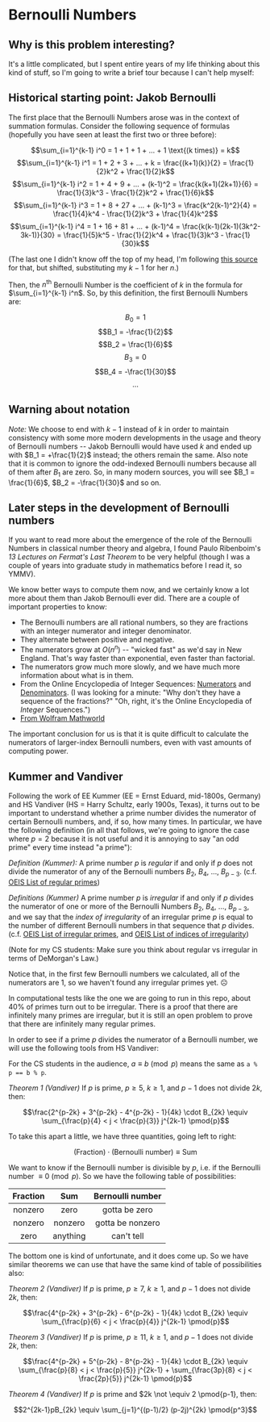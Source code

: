 # Bernoulli Numbers

## Why is this problem interesting? 

It's a little complicated, but I spent entire years of my life thinking about this kind of stuff, so I'm going to write a brief tour because I can't help myself:

## Historical starting point: Jakob Bernoulli

The first place that the Bernoulli Numbers arose was in the context of summation formulas.  Consider the following sequence of formulas (hopefully you have seen at least the first two or three before):

$$\sum_{i=1}^{k-1} i^0 = 1 + 1 + 1 + ... + 1 \text{(k times)} = k$$
$$\sum_{i=1}^{k-1} i^1 = 1 + 2 + 3 + ... + k = \frac{(k+1)(k)}{2} = \frac{1}{2}k^2 + \frac{1}{2}k$$
$$\sum_{i=1}^{k-1} i^2 = 1 + 4 + 9 + ... + (k-1)^2 = \frac{k(k+1)(2k+1)}{6} = \frac{1}{3}k^3 - \frac{1}{2}k^2 + \frac{1}{6}k$$
$$\sum_{i=1}^{k-1} i^3 = 1 + 8 + 27 + ... + (k-1)^3 = \frac{k^2(k-1)^2}{4} = \frac{1}{4}k^4 - \frac{1}{2}k^3 + \frac{1}{4}k^2$$
$$\sum_{i=1}^{k-1} i^4 = 1 + 16 + 81 + ... + (k-1)^4 = \frac{k(k-1)(2k-1)(3k^2-3k-1)}{30} = \frac{1}{5}k^5 - \frac{1}{2}k^4 + \frac{1}{3}k^3 - \frac{1}{30}k$$

(The last one I didn't know off the top of my head, I'm following [this source](https://maa.org/press/periodicals/convergence/sums-of-powers-of-positive-integers-pierre-de-fermat-1601-1665-france) for that, but shifted, substituting my $k-1$ for her $n$.)

Then, the $n^{\text{th}}$ Bernoulli Number is the coefficient of $k$ in the formula for $\sum_{i=1}^{k-1} i^n$.  So, by this definition, the first  Bernoulli Numbers are:

$$B_0 = 1$$
$$B_1 = -\frac{1}{2}$$
$$B_2 = \frac{1}{6}$$
$$B_3 = 0$$
$$B_4 = -\frac{1}{30}$$
$$\ldots$$

## Warning about notation

_Note:_ We choose to end with $k-1$ instead of $k$ in order to maintain consistency with some more modern developments in the usage and theory of Bernoulli numbers -- Jakob Bernoulli would have used $k$ and ended up with $B_1 = +\frac{1}{2}$ instead; the others remain the same.  Also note that it is common to ignore the odd-indexed Bernoulli numbers because all of them after $B_1$ are zero.  So, in many modern sources, you will see $B_1 = \frac{1}{6}$, $B_2 = -\frac{1}{30}$ and so on.

## Later steps in the development of Bernoulli numbers

If you want to read more about the emergence of the role of the Bernoulli Numbers in classical number theory and algebra, I found Paulo Ribenboim's _13 Lectures on Fermat's Last Theorem_ to be very helpful (though I was a couple of years into graduate study in mathematics before I read it, so YMMV).

We know better ways to compute them now, and we certainly know a lot more about them than Jakob Bernoulli ever did.  There are a couple of important properties to know:

+ The Bernoulli numbers are all rational numbers, so they are fractions with an integer numerator and integer denominator.
+ They alternate between positive and negative.
+ The numerators grow at $O(n^n)$ -- "wicked fast" as we'd say in New England.  That's way faster than exponential, even faster than factorial.  
+ The numerators grow much more slowly, and we have much more information about what is in them.
+ From the Online Encyclopedia of Integer Sequences: [Numerators](http://oeis.org/A000367) and [Denominators](http://oeis.org/A002445).  (I was looking for a minute: "Why don't they have a sequence of the fractions?" "Oh, right, it's the Online Encyclopedia of _Integer_ Sequences.")
+ [From Wolfram Mathworld](https://mathworld.wolfram.com/BernoulliNumber.html)

The important conclusion for us is that it is quite difficult to calculate the numerators of larger-index Bernoulli numbers, even with vast amounts of computing power. 

## Kummer and Vandiver

Following the work of EE Kummer (EE = Ernst Eduard, mid-1800s, Germany) and HS Vandiver (HS = Harry Schultz, early 1900s, Texas), it turns out to be important to understand whether a prime number divides the numerator of certain Bernoulli numbers, and, if so, how many times.  In particular, we have the following definition (in all that follows, we're going to ignore the case where $p=2$ because it is not useful and it is annoying to say "an odd prime" every time instead "a prime"):

_Definition (Kummer):_ A prime number $p$ is _regular_ if and only if $p$ does not divide the numerator of any of the Bernoulli numbers $B_2$, $B_4$, $\ldots$, $B_{p-3}$.  (c.f. [OEIS List of regular primes](https://oeis.org/A007703))

_Definitions (Kummer)_ A prime number $p$ is _irregular_ if and only if $p$ divides the numerator of one or more of the Bernoulli Numbers $B_2$, $B_4$, $\ldots$, $B_{p-3}$, and we say that the _index of irregularity_ of an irregular prime $p$ is equal to the number of different Bernoulli numbers in that sequence that $p$ divides. (c.f. [OEIS List of irregular primes](https://oeis.org/A000928), and [OEIS List of indices of irregularity](https://oeis.org/A091887))

(Note for my CS students: Make sure you think about regular vs irregular in terms of DeMorgan's Law.)

Notice that, in the first few Bernoulli numbers we calculated, all of the numerators are 1, so we haven't found any irregular primes yet. &#9785;

In computational tests like the one we are going to run in this repo, about 40% of primes turn out to be irregular.  There is a proof that there are infinitely many primes are irregular, but it is still an open problem to prove that there are infinitely many regular primes.

In order to see if a prime $p$ divides the numerator of a Bernoulli number, we will use the following tools from HS Vandiver:

For the CS students in the audience, $a \equiv b \pmod{p}$ means the same as `a % p == b % p`.

_Theorem 1 (Vandiver)_ If $p$ is prime, $p \geq 5$, $k \geq 1$, and $p-1$ does not divide $2k$, then:

$$\frac{2^{p-2k} + 3^{p-2k} - 4^{p-2k} - 1}{4k} \cdot B_{2k} \equiv \sum_{\frac{p}{4} < j < \frac{p}{3}} j^{2k-1} \pmod{p}$$

To take this apart a little, we have three quantities, going left to right:

$$\text{(Fraction)} \cdot \text{(Bernoulli number)} \equiv \text{Sum}$$

We want to know if the Bernoulli number is divisible by $p$, i.e. if the Bernoulli number $\equiv 0 \pmod{p}$.  So we have the following table of possibilities:

|Fraction|Sum     |Bernoulli number|
|:------:|:------:|:--------------:|
|nonzero |zero    |gotta be zero   |
|nonzero |nonzero |gotta be nonzero|
|zero    |anything|can't tell      |

The bottom one is kind of unfortunate, and it does come up.  So we have similar theorems we can use that have the same kind of table of possibilities also:

_Theorem 2 (Vandiver)_ If $p$ is prime, $p \geq 7$, $k \geq 1$, and $p-1$ does not divide $2k$, then:

$$\frac{4^{p-2k} + 3^{p-2k} - 6^{p-2k} - 1}{4k} \cdot B_{2k} \equiv \sum_{\frac{p}{6} < j < \frac{p}{4}} j^{2k-1} \pmod{p}$$

_Theorem 3 (Vandiver)_ If $p$ is prime, $p \geq 11$, $k \geq 1$, and $p-1$ does not divide $2k$, then:

$$\frac{4^{p-2k} + 5^{p-2k} - 8^{p-2k} - 1}{4k} \cdot B_{2k} \equiv \sum_{\frac{p}{8} < j < \frac{p}{5}} j^{2k-1} + \sum_{\frac{3p}{8} < j < \frac{2p}{5}} j^{2k-1} \pmod{p}$$

_Theorem 4 (Vandiver)_ If $p$ is prime and $2k \not \equiv 2 \pmod{p-1}, then:

$$2^{2k-1}pB_{2k} \equiv \sum_{j=1}^{(p-1)/2} (p-2j)^{2k} \pmod{p^3}$$
